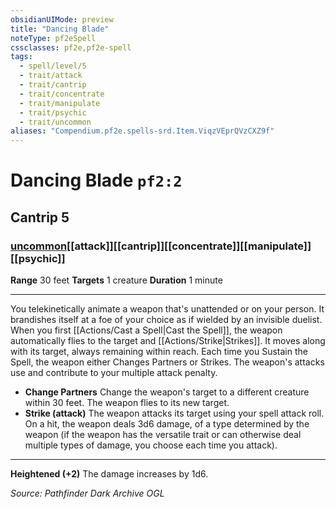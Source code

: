 ```yaml
---
obsidianUIMode: preview
title: "Dancing Blade"
noteType: pf2eSpell
cssclasses: pf2e,pf2e-spell
tags:
  - spell/level/5
  - trait/attack
  - trait/cantrip
  - trait/concentrate
  - trait/manipulate
  - trait/psychic
  - trait/uncommon
aliases: "Compendium.pf2e.spells-srd.Item.ViqzVEprQVzCXZ9f" 
---
```

# Dancing Blade  `pf2:2`  
## Cantrip 5
### [uncommon](uncommon "Uncommon Rarity Trait")[[attack]][[cantrip]][[concentrate]][[manipulate]][[psychic]]

**Range** 30 feet
**Targets** 1 creature
**Duration** 1 minute
* * * 
You telekinetically animate a weapon that's unattended or on your person. It brandishes itself at a foe of your choice as if wielded by an invisible duelist. When you first [[Actions/Cast a Spell|Cast the Spell]], the weapon automatically flies to the target and [[Actions/Strike|Strikes]]. It moves along with its target, always remaining within reach. Each time you Sustain the Spell, the weapon either Changes Partners or Strikes. The weapon's attacks use and contribute to your multiple attack penalty.

*   **Change Partners** Change the weapon's target to a different creature within 30 feet. The weapon flies to its new target.
*   **Strike (attack)** The weapon attacks its target using your spell attack roll. On a hit, the weapon deals 3d6 damage, of a type determined by the weapon (if the weapon has the versatile trait or can otherwise deal multiple types of damage, you choose each time you attack).

* * *

**Heightened (+2)** The damage increases by 1d6.

*Source: Pathfinder Dark Archive*
*OGL*
